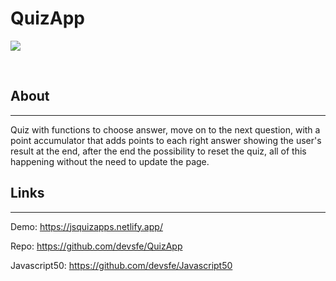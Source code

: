 # QuizApp
<p>
    <img src="https://user-images.githubusercontent.com/58652794/104659409-545d7100-56a3-11eb-9c60-7a32af1ef69c.gif">

</p>
<br>
<h2>About</h2>
<hr>
<p>Quiz with functions to choose answer, move on to the next question, with a point accumulator that adds points to each right answer showing the user's result at the end, after the end the possibility to reset the quiz, all of this happening without the need to update the page.</p>
<h2>Links</h2>
<hr>
<p>Demo: <a href="https://jsquizapps.netlify.app/">https://jsquizapps.netlify.app/ </a></p>
<p>Repo: <a href="https://github.com/devsfe/QuizApp">https://github.com/devsfe/QuizApp </a></p>
<p>Javascript50: <a href="https://github.com/devsfe/Javascript50">https://github.com/devsfe/Javascript50 </a></p>

